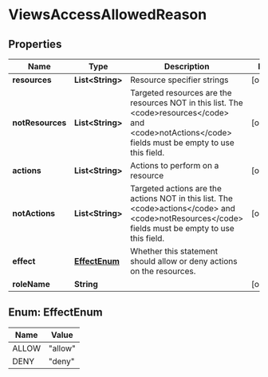 

# ViewsAccessAllowedReason


## Properties

| Name | Type | Description | Notes |
|------------ | ------------- | ------------- | -------------|
|**resources** | **List&lt;String&gt;** | Resource specifier strings |  [optional] |
|**notResources** | **List&lt;String&gt;** | Targeted resources are the resources NOT in this list. The &lt;code&gt;resources&lt;/code&gt; and &lt;code&gt;notActions&lt;/code&gt; fields must be empty to use this field. |  [optional] |
|**actions** | **List&lt;String&gt;** | Actions to perform on a resource |  [optional] |
|**notActions** | **List&lt;String&gt;** | Targeted actions are the actions NOT in this list. The &lt;code&gt;actions&lt;/code&gt; and &lt;code&gt;notResources&lt;/code&gt; fields must be empty to use this field. |  [optional] |
|**effect** | [**EffectEnum**](#EffectEnum) | Whether this statement should allow or deny actions on the resources. |  |
|**roleName** | **String** |  |  [optional] |



## Enum: EffectEnum

| Name | Value |
|---- | -----|
| ALLOW | &quot;allow&quot; |
| DENY | &quot;deny&quot; |



